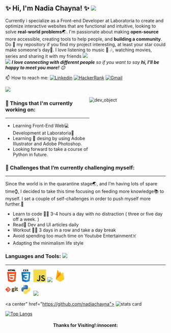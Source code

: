 <!-- Greeting -->
<h2>✨ Hi, I'm Nadia Chayna! ✨ <img src="https://media.giphy.com/media/mGcNjsfWAjY5AEZNw6/giphy.gif" width="50"></h2>

<!--Introduction -->
Currently i specialize as a Front-end Developer at Laboratoria to create and optimize interactive websites that are functional and intuitive, looking to solve **real-world problems**:earth_asia:. I'm passionate about making **open-source** more accessible, creating tools to help people, and **building a community**. Do :star2: my repository if you find my project interesting, at least your star could make someone's day:pray:. I love listening to music :heartbeat: :notes:, watching movies, series and sharing it with my friends <img height ="20" src= "https://camo.githubusercontent.com/6ba7b982e69849c28d40e15131d5557cd65455a6/68747470733a2f2f6d656469612e67697068792e636f6d2f6d656469612f4c6e516a7057614f4e386e68723231764e572f67697068792e676966" />
<br>
<img src="https://media.giphy.com/media/VgCDAzcKvsR6OM0uWg/giphy.gif" width="50"> <em><b>I love connecting with different people</b> so if you want to say <b>hi, I'll be happy to meet you more!</b> :blush:</em>

<!-- Your badges -->
📫 How to reach me:
[![Linkedin](https://img.shields.io/badge/-LinkedIn-blue?style=flat&logo=Linkedin&logoColor=white)](link)
[![HackerRank](https://img.shields.io/badge/-HackerRank-islamicgreen?style=flat&logo=HackerRank&logoColor=black)](link)
[![Gmail](https://img.shields.io/badge/-GMail-c14438?style=flat&logo=Gmail&logoColor=white)](mailto:nadia.chayna.q@gmail.com)

<!-- Profile View Count -->
![](https://komarev.com/ghpvc/?username=nadiachayna&&style=flat)


<!-- Working GIF -->
<img src="https://pa1.narvii.com/6580/8098c6e9207376889eeb0532d9f5a0723c4d73f5_hq.gif" alt="dev_object" align="right" width="240" height="170" />

### 💼  Things that I'm currently working on: 
---
* Learning Front-End Web:computer: Development at Laboratoria💛
* Learning :art: desing by using Adobe Illustrator and Adobe Photoshop.
* Looking forward to take a  course of Python in future.

### 🌱 Challenges that I’m currently challenging myself:
---
Since the world is in the quarantine stage:earth_asia:, and I’m having lots of spare time:watch:, I decided to take this time focusing on feeding more knowledge:books: to myself. I set a couple of self-challenges in order to push myself more further.:running: 

* Learn to code 👩‍💻 3-4 hours a day with no distraction ( three or five day off a week. ) 
* Read:newspaper: Dev and UI articles daily 
* Workout 🚴‍♀ 3 days in a row and take a day break 
* Avoid spending too much time on Youtube Entertainment:skull_and_crossbones:
* Adapting the minimalism life style

 ### Languages and Tools: <img src="https://media.giphy.com/media/WUlplcMpOCEmTGBtBW/giphy.gif" width="30">
 ---
 <!-- icons -->
<code><a href = "https://developer.mozilla.org/en-US/docs/Web/Guide/HTML/HTML5"><img height="40" src="https://raw.githubusercontent.com/github/explore/80688e429a7d4ef2fca1e82350fe8e3517d3494d/topics/html/html.png"></a></code>
<code><a href = "https://developer.mozilla.org/en-US/docs/Archive/CSS3"><img height="40" src="https://raw.githubusercontent.com/github/explore/80688e429a7d4ef2fca1e82350fe8e3517d3494d/topics/css/css.png"></a></code>
<code><a href = "https://developer.mozilla.org/en-US/docs/Web/JavaScript"><img height="40" src="https://raw.githubusercontent.com/github/explore/80688e429a7d4ef2fca1e82350fe8e3517d3494d/topics/javascript/javascript.png"></a></code>
<code><a href = "https://code.visualstudio.com/"><img height="40" src="https://upload.wikimedia.org/wikipedia/commons/thumb/9/9a/Visual_Studio_Code_1.35_icon.svg/1200px-Visual_Studio_Code_1.35_icon.svg.png"></a></code>
<code><a href = "https://firebase.google.com/"><img height="40" src="https://raw.githubusercontent.com/github/explore/80688e429a7d4ef2fca1e82350fe8e3517d3494d/topics/firebase/firebase.png"></a></code>
<br>
<code><a href = "https://git-scm.com/"><img height="40" src="https://raw.githubusercontent.com/github/explore/80688e429a7d4ef2fca1e82350fe8e3517d3494d/topics/git/git.png"></a></code>
<code><a href = "https://www.python.org/"><img height="40" src="https://raw.githubusercontent.com/github/explore/80688e429a7d4ef2fca1e82350fe8e3517d3494d/topics/python/python.png"></a></code>
<code><a href = "https://www.adobe.com/in/products/illustrator.html"><img height="40" src="https://upload.wikimedia.org/wikipedia/commons/thumb/f/fb/Adobe_Illustrator_CC_icon.svg/616px-Adobe_Illustrator_CC_icon.svg.png"></a></code>

</p>

<a center" href="https://github.com/nadiachayna">
  <img alt= "stats card" height="150px" width="350" src="https://github-readme-stats.vercel.app/api?username=nadiachayna&theme=bear&show_icons=true&count_private=true" />

[![Top Langs](https://github-readme-stats.vercel.app/api/top-langs/?username=nadiachayna&layout=compact&theme=buefy)](https://github.com/nadiachayna/github-readme-stats)

<h4 align="center"> Thanks for Visiting!:innocent:</h4>

<!--[![Top Langs](https://github-readme-stats.vercel.app/api/top-langs/?username=nadiachayna&layout=compact)](https://github.com/nadiachayna/github-readme-stats)

<a center" href="https://github.com/nadiachayna">
  <img alt= "stats card" height="150px" width="350" src="https://github-readme-stats.vercel.app/api?username=nadiachayna&theme=bear&show_icons=true&count_private=true" />

[![Top Langs](https://github-readme-stats.vercel.app/api/top-langs/?username=nadiachayna&layout=compact&theme=buefy)](https://github.com/nadiachayna/github-readme-stats)

<h4 align="center"> Thanks for Visiting!:innocent:</h4>


**nadiachayna/nadiachayna** is a  _special_ ✨ repository because its `README.md` (this file) appears on your GitHub profile.

Here are some ideas to get you started:

- 🔭 I’m currently working on ...
- 🌱 I’m currently learning ...
- 👯 I’m looking to collaborate on ...
- 🤔 I’m looking for help with ...
- 💬 Ask me about ...
-  ...
- 😄 Pronouns: ...
- ⚡ Fun fact: ...
-->
